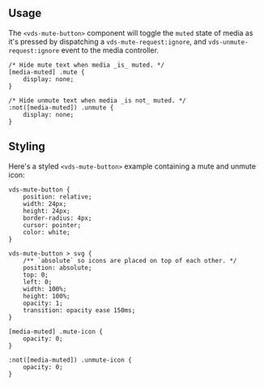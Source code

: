 ## Usage

The `<vds-mute-button>` component will toggle the `muted` state of media as it's pressed by
dispatching a `vds-mute-request:ignore`, and `vds-unmute-request:ignore` event to the media
controller.

<slot name="usage" />

```css:copy
/* Hide mute text when media _is_ muted. */
[media-muted] .mute {
	display: none;
}

/* Hide unmute text when media _is not_ muted. */
:not([media-muted]) .unmute {
	display: none;
}
```

## Styling

Here's a styled `<vds-mute-button>` example containing a mute and unmute icon:

<slot name="styling" />

```css:copy
vds-mute-button {
	position: relative;
	width: 24px;
	height: 24px;
	border-radius: 4px;
	cursor: pointer;
	color: white;
}

vds-mute-button > svg {
	/** `absolute` so icons are placed on top of each other. */
	position: absolute;
	top: 0;
	left: 0;
	width: 100%;
	height: 100%;
	opacity: 1;
	transition: opacity ease 150ms;
}

[media-muted] .mute-icon {
	opacity: 0;
}

:not([media-muted]) .unmute-icon {
	opacity: 0;
}
```
